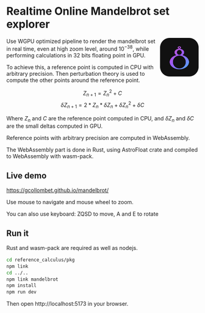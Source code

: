 # Realtime Online Mandelbrot set explorer
<img align="right" width="20%" src="public/mandelbrot.svg">

Use WGPU optimized pipeline to render the mandelbrot set in real time, 
even at high zoom level, around $10^{-38}$, while performing calculations 
in 32 bits floating point in GPU.

To achieve this, a reference point is computed in CPU with arbitrary precision.
Then perturbation theory is used to compute the other points around the reference point.

$$
Z_{n+1} = Z_n^2 + C
$$
$$\delta Z_{n+1} = 2 * Z_n * \delta Z_n + \delta Z_n^2 + \delta C$$

Where $Z_n$ and $C$ are the reference point computed in CPU, and $\delta Z_n$ and $\delta C$ are the small deltas computed in GPU.

Reference points with arbitrary precision are computed in WebAssembly.

The WebAssembly part is done in Rust, using AstroFloat crate and compiled to WebAssembly with wasm-pack.

## Live demo

https://gcollombet.github.io/mandelbrot/

Use mouse to navigate and mouse wheel to zoom.

You can also use keyboard: ZQSD to move, A and E to rotate

## Run it

Rust and wasm-pack are required as well as nodejs.

```bash
cd reference_calculus/pkg
npm link
cd ../..
npm link mandelbrot
npm install
npm run dev
```

Then open http://localhost:5173 in your browser.